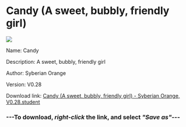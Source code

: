 # Candy (A sweet, bubbly, friendly girl)

<img src = "https://raw.githubusercontent.com/Arbiter1223/Koukou-Gurashi-Custom-Students/master/Students/Files/Candy%20(A%20sweet%2C%20bubbly%2C%20friendly%20girl).png">

Name: Candy

Description: A sweet, bubbly, friendly girl

Author: Syberian Orange

Version: V0.28

Download link: <a href="https://raw.githubusercontent.com/Arbiter1223/Koukou-Gurashi-Custom-Students/master/Students/Files/Candy%20(A%20sweet%2C%20bubbly%2C%20friendly%20girl)%20-%20Syberian%20Orange%2C%20V0.28.student">Candy (A sweet, bubbly, friendly girl) - Syberian Orange, V0.28.student</a>

### ---**To download, _right-click_ the link, and select _"Save as"_**---

